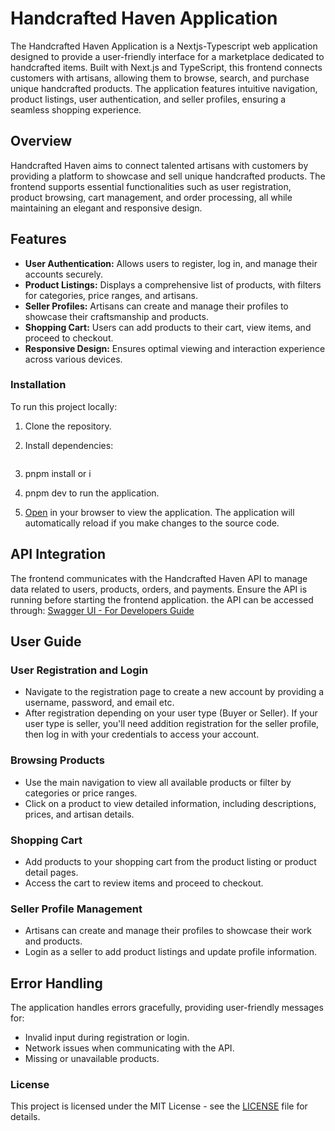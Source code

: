 # Handcrafted Haven Application

The Handcrafted Haven Application is a Nextjs-Typescript web application designed to provide a user-friendly interface for a marketplace dedicated to handcrafted items. Built with Next.js and TypeScript, this frontend connects customers with artisans, allowing them to browse, search, and purchase unique handcrafted products. The application features intuitive navigation, product listings, user authentication, and seller profiles, ensuring a seamless shopping experience.

## Overview

Handcrafted Haven aims to connect talented artisans with customers by providing a platform to showcase and sell unique handcrafted products. The frontend supports essential functionalities such as user registration, product browsing, cart management, and order processing, all while maintaining an elegant and responsive design.

## Features

- **User Authentication:** Allows users to register, log in, and manage their accounts securely.
- **Product Listings:** Displays a comprehensive list of products, with filters for categories, price ranges, and artisans.
- **Seller Profiles:** Artisans can create and manage their profiles to showcase their craftsmanship and products.
- **Shopping Cart:** Users can add products to their cart, view items, and proceed to checkout.
- **Responsive Design:** Ensures optimal viewing and interaction experience across various devices.


### Installation
To run this project locally:
1. Clone the repository.
2. Install dependencies:
   ```bash
3. pnpm install or i
4. pnpm dev to run the application.

5. [Open](http://localhost:3000) in your browser to view the application. The application will automatically reload if you make changes to the source code.

## API Integration
The frontend communicates with the Handcrafted Haven API to manage data related to users, products, orders, and payments. Ensure the API is running before starting the frontend application. the API can be accessed through:
[Swagger UI - For Developers Guide](https://handcrafted-haven-api.onrender.com/api-docs/)


## User Guide

### User Registration and Login
- Navigate to the registration page to create a new account by providing a username, password, and email etc.
- After registration depending on your user type (Buyer or Seller). If your user type is seller, you'll need addition registration for the seller profile, then log in with your credentials to access your account.

### Browsing Products
- Use the main navigation to view all available products or filter by categories or price ranges.
- Click on a product to view detailed information, including descriptions, prices, and artisan details.

### Shopping Cart
- Add products to your shopping cart from the product listing or product detail pages.
- Access the cart to review items and proceed to checkout.

### Seller Profile Management
- Artisans can create and manage their profiles to showcase their work and products.
- Login as a seller to add product listings and update profile information.

## Error Handling
The application handles errors gracefully, providing user-friendly messages for:

- Invalid input during registration or login.
- Network issues when communicating with the API.
- Missing or unavailable products.

### License

This project is licensed under the MIT License - see the [LICENSE](/docs/LICENSE) file for details.